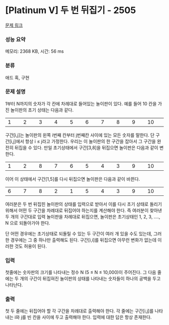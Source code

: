 # [Platinum V] 두 번 뒤집기 - 2505 

[문제 링크](https://www.acmicpc.net/problem/2505) 

### 성능 요약

메모리: 2368 KB, 시간: 56 ms

### 분류

애드 혹, 구현

### 문제 설명

<p>1부터 N까지의 숫자가 각 칸에 차례대로 들어있는 놀이판이 있다. 예를 들어 10 칸을 가진 놀이판의 초기 상태는 다음과 같다.  </p>

<table class="table table-bordered td-center table-center-30">
	<tbody>
		<tr>
			<td style="width:3%;">1</td>
			<td style="width:3%;">2</td>
			<td style="width:3%;">3</td>
			<td style="width:3%;">4</td>
			<td style="width:3%;">5</td>
			<td style="width:3%;">6</td>
			<td style="width:3%;">7</td>
			<td style="width:3%;">8</td>
			<td style="width:3%;">9</td>
			<td style="width:3%;">10</td>
		</tr>
	</tbody>
</table>

<p>구간[i,j]는 놀이판의 왼쪽 i번째 칸부터 j번째칸 사이에 있는 모든 숫자를 말한다. 단 구간[i,j]에서 항상 i ≤ j라고 가정한다. 우리는 이 놀이판의 한 구간을 잡아서 그 구간을 완전히 뒤집을  수 있다. 만일 초기상태에서 구간[3,8]을 뒤집으면 놀이판은 다음과 같이 변한다.</p>

<table class="table table-bordered td-center table-center-30">
	<tbody>
		<tr>
			<td style="width:3%;">1</td>
			<td style="width:3%;">2</td>
			<td style="width:3%;">8</td>
			<td style="width:3%;">7</td>
			<td style="width:3%;">6</td>
			<td style="width:3%;">5</td>
			<td style="width:3%;">4</td>
			<td style="width:3%;">3</td>
			<td style="width:3%;">9</td>
			<td style="width:3%;">10</td>
		</tr>
	</tbody>
</table>

<p>이어 이 상태에서 구간[1,5]를 다시 뒤집으면 놀이판은 다음과 같이 바뀐다. </p>

<table class="table table-bordered td-center table-center-30">
	<tbody>
		<tr>
			<td style="width:3%;">6</td>
			<td style="width:3%;">7</td>
			<td style="width:3%;">8</td>
			<td style="width:3%;">2</td>
			<td style="width:3%;">1</td>
			<td style="width:3%;">5</td>
			<td style="width:3%;">4</td>
			<td style="width:3%;">3</td>
			<td style="width:3%;">9</td>
			<td style="width:3%;">10</td>
		</tr>
	</tbody>
</table>

<p>여러분은 두 번 뒤집힌 놀이판의 상태를 입력으로 받아서 이를 다시 초기 상태로 돌리기 위해서 어떤 두 구간을 차례대로 뒤집어야 하는지를 계산해야 한다. 즉 여러분이 찾아낸 두 개의 구간대로 입력 놀이판을 차례대로 뒤집으면, 놀이판은 초기상태인 1, 2, 3, ...., N 으로 되돌아가야 한다.  </p>

<p>단 어떤 경우에는 초기상태로 되돌릴 수 있는 두 구간이 여러 개 있을 수도 있는데, 그러한 경우에는 그 중 하나만 출력해도 된다. 구간[i,i]를 뒤집으면 아무런 변화가 없는데 이러한 것도 허용이 된다.</p>

### 입력 

 <p>첫줄에는 숫자판의 크기를 나타내는 정수 N (5 ≤ N ≤ 10,000)이 주어진다. 그 다음 줄에는 두 개의 구간이 뒤집혀진 놀이판의 상태를 나타내는 숫자들이 하나의 공백을 두고 나타난다. </p>

### 출력 

 <p>첫 두 줄에는 뒤집어야 할 각 구간을 차례대로 출력해야 한다. 각 줄에는 구간[i,j]를 나타내는 i와 j를 빈 칸을 사이에 두고 출력해야 한다. 입력에 대한 답은 항상 존재한다.</p>

